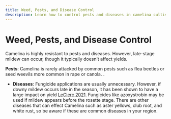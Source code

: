 ```yaml
---
title: Weed, Pests, and Disease Control
description: Learn how to control pests and diseases in camelina cultivation to ensure optimal growth and yield.
---
```

# Weed, Pests, and Disease Control

Camelina is highly resistant to pests and diseases. However, late-stage mildew can occur, though it typically doesn’t affect yields.


 **Pests**: Camelina is rarely attacked by common pests such as flea beetles or seed weevils more common in rape or canola. .

- **Diseases**: Fungicide applications are usually unnecessary. However, if downy mildew occurs late in the season, it has been shown to have a large impact on yield [LeClerc 2021](http://doi.org/10.1016/j.eja.2020.126190). Fungicides like azoxystrobin may be used if mildew appears before the rosette stage. There are other diseases that can effect Camelina such as aster yellows, club root, and white rust, so be aware if these are common diseases in your region.
